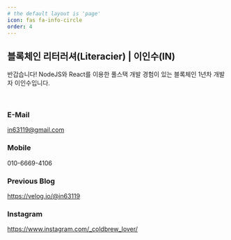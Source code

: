 ```yaml
---
# the default layout is 'page'
icon: fas fa-info-circle
order: 4
---
```


## 블록체인 리터러셔(Literacier) | 이인수(IN)

반갑습니다! NodeJS와 React를 이용한 풀스택 개발 경험이 있는 블록체인 1년차 개발자 이인수입니다.

<br />

### E-Mail

in63119@gmail.com

### Mobile

010-6669-4106

### Previous Blog

https://velog.io/@in63119

### Instagram

https://www.instagram.com/_coldbrew_lover/
